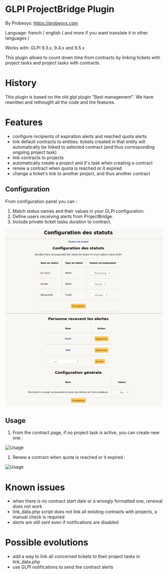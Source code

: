 GLPI ProjectBridge Plugin
=========================

By Probesys: https://probesys.com

Language: french / english ( and more if you want translate it in other languages )

Works with: GLPI 9.3.x, 9.4.x and 9.5.x

This plugin allows to count down time from contracts by linking tickets with project tasks and project tasks with contracts.

History
=======
This plugin is based on the old glpi plugin "Best management". We have rewritten and rethought all the code and the features.

Features
========

* configure recipients of expiration alerts and reached quota alerts
* link default contracts to entities: tickets created in that entity will automatically be linked to selected contract (and thus corresponding ongoing project task)
* link contracts to projects
* automatically create a project and it's task when creating a contract
* renew a contract when quota is reached or it expired
* change a ticket's link to another project, and thus another contract

## Configuration

From configuration panel you can :

1. Match status names and their values in your GLPI configuration.
2. Define users receiving alerts from ProjectBridge.
3. Include private ticket tasks duration to contract.

![Setup](https://raw.githubusercontent.com/Probesys/glpi-plugins-projectbridge/github/screenshots/configuration-panel.png)

## Usage

1. From the contract page, if no project task is active, you can create new one :

![Usage](https://raw.githubusercontent.com/Probesys/glpi-plugins-projectbridge/github/screenshots/create-and-affect-new-contract.gif)

1. Renew a contract when quota is reached or it expired :

![Usage](https://raw.githubusercontent.com/Probesys/glpi-plugins-projectbridge/github/screenshots/renew-contract.gif) 

Known issues
============

* when there is no contract start date or a wrongly formatted one, renewal does not work
* link_data.php script does not link all existing contracts with projects, a manual check is required
* alerts are still sent even if notifications are disabled

Possible evolutions
===================

* add a way to link all concerned tickets to their project tasks in link_data.php
* use GLPI notifications to send the contract alerts
